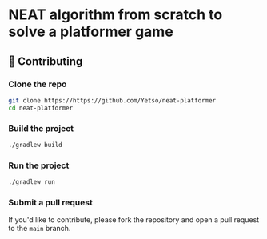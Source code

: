 # NEAT algorithm from scratch to solve a platformer game


## 🤝 Contributing

### Clone the repo

```bash
git clone https://https://github.com/Yetso/neat-platformer
cd neat-platformer
```

### Build the project

```bash
./gradlew build
```

### Run the project

```bash
./gradlew run
```

### Submit a pull request

If you'd like to contribute, please fork the repository and open a pull request to the `main` branch.


